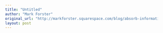 ```yaml
---
title: "Untitled"
author: "Mark Forster"
original_url: "http://markforster.squarespace.com/blog/absorb-information-like-never-before.html"
layout: post
---
```

